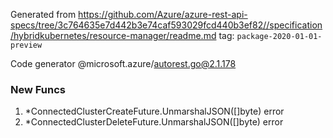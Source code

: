 Generated from https://github.com/Azure/azure-rest-api-specs/tree/3c764635e7d442b3e74caf593029fcd440b3ef82//specification/hybridkubernetes/resource-manager/readme.md tag: `package-2020-01-01-preview`

Code generator @microsoft.azure/autorest.go@2.1.178


### New Funcs

1. *ConnectedClusterCreateFuture.UnmarshalJSON([]byte) error
1. *ConnectedClusterDeleteFuture.UnmarshalJSON([]byte) error
